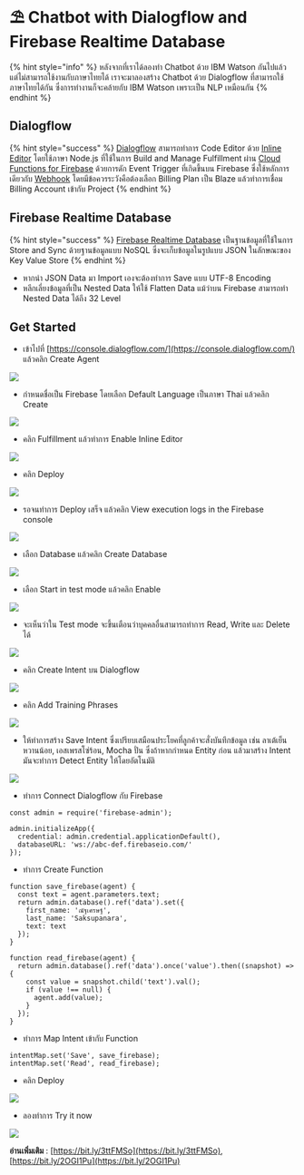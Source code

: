 # ⛱ Chatbot with Dialogflow and Firebase Realtime Database

{% hint style="info" %}
หลังจากที่เราได้ลองทำ Chatbot ด้วย IBM Watson กันไปแล้ว แต่ไม่สามารถใช้งานกับภาษาไทยได้ เราจะมาลองสร้าง Chatbot ด้วย Dialogflow ที่สามารถใช้ภาษาไทยได้กัน ซึ่งการทำงานก็จะคล้ายกับ IBM Watson เพราะเป็น NLP เหมือนกัน
{% endhint %}

## **Dialogflow**

{% hint style="success" %}
[Dialogflow](https://dialogflow.cloud.google.com/) สามารถทำการ Code Editor ด้วย [Inline Editor](https://cloud.google.com/dialogflow/docs/fulfillment-inline-editor) โดยใช้ภาษา Node.js ที่ใช้ในการ Build and Manage Fulfillment ผ่าน [Cloud Functions for Firebase](https://firebase.google.com/docs/functions/) ด้วยการดัก Event Trigger ที่เกิดขึ้นบน Firebase ซึ่งใช้หลักการเดียวกับ [Webhook](https://cloud.google.com/dialogflow/docs/fulfillment-webhook) โดยมีข้อควรระวังคือต้องเลือก Billing Plan เป็น Blaze แล้วทำการเชื่อม Billing Account เข้ากับ Project
{% endhint %}

## **Firebase Realtime Database**

{% hint style="success" %}
[Firebase Realtime Database](https://firebase.google.com/docs/database) เป็นฐานข้อมูลที่ใช้ในการ Store and Sync ด้วยฐานข้อมูลแบบ NoSQL ซึ่งจะเก็บข้อมูลในรูปแบบ JSON ในลักษณะของ Key Value Store
{% endhint %}

* หากนำ JSON Data มา Import เองจะต้องทำการ Save แบบ UTF-8 Encoding
* หลีกเลี่ยงข้อมูลที่เป็น Nested Data ให้ใช้ Flatten Data แม้ว่าบน Firebase สามารถทำ Nested Data ได้ถึง 32 Level

## **Get Started**

* เข้าไปที่ [https://console.dialogflow.com/](https://console.dialogflow.com/) แล้วคลิก Create Agent

![](../../../.gitbook/assets/firebase-01.png)

* กำหนดชื่อเป็น Firebase โดยเลือก Default Language เป็นภาษา Thai แล้วคลิก Create

![](../../../.gitbook/assets/firebase-02.png)

* คลิก Fulfillment แล้วทำการ Enable Inline Editor

![](../../../.gitbook/assets/firebase-03.png)

* คลิก Deploy

![](../../../.gitbook/assets/firebase-04.png)

* รอจนทำการ Deploy เสร็จ แล้วคลิก View execution logs in the Firebase console

![](../../../.gitbook/assets/firebase-05.png)

* เลือก Database แล้วคลิก  Create Database

![](../../../.gitbook/assets/firebase-06.png)

* เลือก Start in test mode แล้วคลิก Enable

![](../../../.gitbook/assets/firebase-07.png)

* จะเห็นว่าใน Test mode จะขึ้นเตือนว่าบุคคลอื่นสามารถทำการ Read, Write และ Delete ได้

![](../../../.gitbook/assets/firebase-08.png)

* คลิก Create Intent บน Dialogflow

![](../../../.gitbook/assets/firebase-09.png)

* คลิก Add Training Phrases

![](../../../.gitbook/assets/firebase-10.png)

* ให้ทำการสร้าง Save Intent ซึ่งเปรียบเสมือนประโยคที่ลูกค้าจะสั่งบันทึกข้อมูล เช่น ลาเต้เย็นหวานน้อย, เอสเพรสโซ่ร้อน, Mocha ปั่น ซึ่งถ้าหากกำหนด Entity ก่อน แล้วมาสร้าง Intent มันจะทำการ Detect Entity ให้โดยอัตโนมัติ

![](../../../.gitbook/assets/firebase-11.png)

* ทำการ Connect Dialogflow กับ Firebase

```
const admin = require('firebase-admin');

admin.initializeApp({
  credential: admin.credential.applicationDefault(),
  databaseURL: 'ws://abc-def.firebaseio.com/'
});
```

* ทำการ Create Function

```
function save_firebase(agent) {
  const text = agent.parameters.text;
  return admin.database().ref('data').set({
    first_name: 'ณัฐเศรษฐ์',
    last_name: 'Saksupanara',
    text: text
  });
}

function read_firebase(agent) {
  return admin.database().ref('data').once('value').then((snapshot) => {
    const value = snapshot.child('text').val();
    if (value !== null) {
      agent.add(value);
    }
  });
}
```

* ทำการ Map Intent เข้ากับ Function

```
intentMap.set('Save', save_firebase);
intentMap.set('Read', read_firebase);
```

* คลิก Deploy

![](../../../.gitbook/assets/firebase-12.png)

* ลองทำการ Try it now

![](../../../.gitbook/assets/firebase-13.png)

**อ่านเพิ่มเติม** : [https://bit.ly/3ttFMSo](https://bit.ly/3ttFMSo), [https://bit.ly/2OGI1Pu](https://bit.ly/2OGI1Pu)
